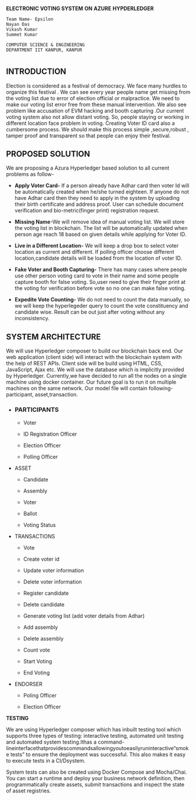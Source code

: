 
   **ELECTRONIC VOTING SYSTEM** 
   **ON**
  **AZURE** **HYPDERLEDGER**

    Team Name- Epsilon
    Nayan Das
    Vikash Kumar
    Summet Kumar

    COMPUTER SCIENCE & ENGINEERING 
    DEPARTMENT IIT KANPUR, KANPUR
 
#   
      

## INTRODUCTION

Election is considered as a festival of democracy. We face many hurdles to organize this festival . We can see every year people name get missing from the voting list due to error of election official or malpractice. We need to make our voting list error free from these manual intervention. We also see problem like accusation of EVM hacking and booth capturing .Our current voting system also not allow distant voting. So, people staying or working in different location face problem in voting. Creating Voter ID card also a cumbersome process. We should make this process simple ,secure,robust , tamper proof and transparent so that people can enjoy their festival.

  

## PROPOSED SOLUTION

We are proposing a Azura Hyperledger based solution to all current problems as follow-

-   **Apply Voter Card-** If a person already have Adhar card then voter Id will be automatically created when he/she turned eighteen. If anyone do not have Adhar card then they need to apply in the system by uploading their birth certificate and address proof. User can schedule document verification and bio-metric(finger print) registration request.
    
-   **Missing Name**-We will remove idea of manual voting list. We will store the voting list in blockchain. The list will be automatically updated when person age reach 18 based on given details while applying for Voter ID.
    
-   **Live in a Different Location-**  We will keep a drop box to select voter location as current and different. If polling officer choose different location,candidate details  will be loaded from the location of voter ID.
    
-   **Fake Voter and Booth Capturing-** There has many cases where people use other person voting card to vote in their name and some people capture booth for false voting. So,user need to give their finger print at the voting for verification before vote so no one can make false voting.
    
-   **Expedite Vote Counting-** We do not need to count the data manually, so we will keep the hyperlegeder query to count the vote constituency and candidate wise. Result can be out just after voting without any inconsistency.
    

## SYSTEM ARCHITECTURE

We will use Hyperledger composer to build our blockchain back end. Our web application (client side) will interact with the blockchain system with the help of REST APIs. Client side will be build using HTML, CSS, JavaScript, Ajax etc. We will use the database which is implicitly provided by Hyperledger. Currently,we have decided to run all the nodes on a single machine using docker container. Our future goal is to run it on multiple machines on the same network. Our model file will contain following- participant, asset,transaction.

-   ### PARTICIPANTS
    
    -   Voter
        
    -   ID Registration Officer
        
    -   Election Officer
        
    -   Polling Officer
        

  

-   ASSET
    
    -   Candidate
        
    -   Assembly
        
    -   Voter
        
    -   Ballot
        
    -   Voting Status
        
    
-   TRANSACTIONS
    
    -   Vote
        
    -   Create voter id
        
    -   Update voter information
        
    -   Delete voter information
        
    -   Register candidate
        
    -   Delete candidate
        
    -   Generate voting list (add voter details from Adhar)
        
    -   Add assembly
        
    -   Delete assembly
        
    -   Count vote
        
    -   Start Voting
        
    -   End Voting
        

  

-   ENDORSER
    
    -   Poling Officer
        
    -   Election Officer
        

  

  

**TESTING**

We are using Hyperledger composer which has inbuilt testing tool which supports three types of testing: interactive testing, automated unit testing and automated system testing.Ithas a command-lineinterfacethatprovidescommandsallowingyoutoeasilyruninteractive“smoke tests” to ensure the deployment was successful. This also makes it easy to execute tests in a CI/Dsystem.

System tests can also be created using Docker Compose and Mocha/Chai. You can start a runtime and deploy your business network definition, then programmatically create assets, submit transactions and inspect the state of asset registries.

